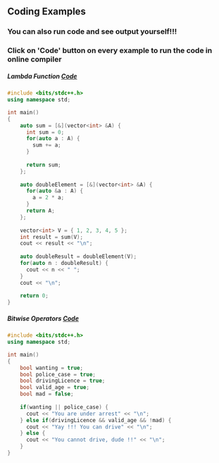 ## Coding Examples

### You can also run code and see output yourself!!!   
### Click on 'Code' button on every example to run the code in online compiler

##### Lambda Function [Code](https://onecompiler.com/cpp/3y69t8fda)  
```cpp
#include <bits/stdc++.h>
using namespace std;

int main() 
{
    auto sum = [&](vector<int> &A) {
      int sum = 0;
      for(auto a : A) {
        sum += a;
      }
      
      return sum;
    };
    
    auto doubleElement = [&](vector<int> &A) {
      for(auto &a : A) {
        a = 2 * a;
      }
      return A;
    };
    
    vector<int> V = { 1, 2, 3, 4, 5 };
    int result = sum(V);
    cout << result << "\n";
    
    auto doubleResult = doubleElement(V);
    for(auto n : doubleResult) {
      cout << n << " ";
    }
    cout << "\n";
    
    return 0;
}
```

##### Bitwise Operators [Code](https://onecompiler.com/cpp/3y7gzn3ww)
```cpp
#include <bits/stdc++.h>
using namespace std;

int main() 
{
    bool wanting = true;
    bool police_case = true;
    bool drivingLicence = true;
    bool valid_age = true;
    bool mad = false;
    
    if(wanting || police_case) {
      cout << "You are under arrest" << "\n";
    } else if(drivingLicence && valid_age && !mad) {
      cout << "Yay !!! You can drive" << "\n";
    } else {
      cout << "You cannot drive, dude !!" << "\n";
    }
}
```